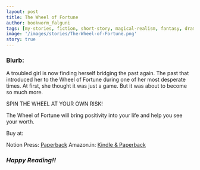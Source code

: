 ```yaml
---
layout: post
title: The Wheel of Fortune
author: bookworm_falguni
tags: [my-stories, fiction, short-story, magical-realism, fantasy, drama]
image: '/images/stories/The-Wheel-of-Fortune.png'
story: true
---
```

### **Blurb:**

A troubled girl is now finding herself bridging the past again. The past that introduced her to the Wheel of Fortune during one of her most desperate times. At first, she thought it was just a game. But it was about to become so much more.

SPIN THE WHEEL AT YOUR OWN RISK!

The Wheel of Fortune will bring positivity into your life and help you see your worth.

Buy at:

Notion Press: <a href="https://notionpress.com/read/the-wheel-of-fortune-1374502">Paperback</a>
Amazon.in: <a href="https://www.amazon.in/dp/B0B6HP55PD">Kindle & Paperback</a>


### ***Happy Reading!!***
